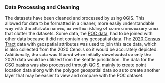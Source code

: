 ### Data Processing and Cleaning

The datasets have been cleaned and processed by using QGIS. This allowed for data to be formatted in a cleaner, more easily understandable way with the attribute names, as well as ridding of some unnecessary ones that clutter the datasets. Some data, the [POC data](https://data-seattlecitygis.opendata.arcgis.com/datasets/SeattleCityGIS::race-by-age-groups-b01001a-i/explore), had to be joined with other data because it did not contain any geospatial data. The [2020 Census Tract](https://data-seattlecitygis.opendata.arcgis.com/datasets/SeattleCityGIS::2020-census-tracts-seattle/explore) data with geospatial attributes was used to join this race data, which is also collected from the 2020 Census so it would be accurately depicted. Additionally, the data was filtered when initially downloaded so only the 2020 data would be utilized from the Seattle jurisdiction. The data for the [CSO basins](https://data-seattlecitygis.opendata.arcgis.com/datasets/deb3e78249bf41b48a2f53efdb6f704f_0/explore?location=47.597243%2C-122.330350%2C12.00) was also processed through QGIS, mainly to create point location data along with the polygon geospatial data so as to create another layer that may be easier to view and compare with the POC dataset. 
